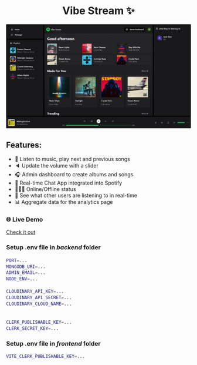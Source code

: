 <h1 align="center">Vibe Stream ✨</h1>

![Demo App](/frontend/public/screenshot-for-readme.png)

## Features:

- 🎸 Listen to music, play next and previous songs
- 🔈 Update the volume with a slider
- 🎧 Admin dashboard to create albums and songs
- 💬 Real-time Chat App integrated into Spotify
- 👨🏼‍💼 Online/Offline status
- 👀 See what other users are listening to in real-time
- 📊 Aggregate data for the analytics page

### 🌐 Live Demo
 [Check it out](https://chat-app-b9wo.onrender.com)

### Setup .env file in _backend_ folder

```bash
PORT=...
MONGODB_URI=...
ADMIN_EMAIL=...
NODE_ENV=...

CLOUDINARY_API_KEY=...
CLOUDINARY_API_SECRET=...
CLOUDINARY_CLOUD_NAME=...


CLERK_PUBLISHABLE_KEY=...
CLERK_SECRET_KEY=...
```

### Setup .env file in _frontend_ folder

```bash
VITE_CLERK_PUBLISHABLE_KEY=...
```
